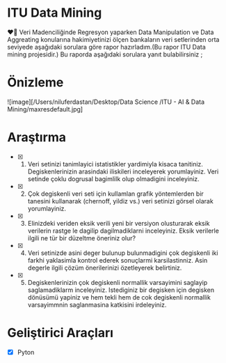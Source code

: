 # ITU Data Mining

❤️‍🔥 Veri Madenciliğinde Regresyon yaparken Data Manipulation ve Data Aggreating konularına hakimiyetinizi ölçen bankaların veri setlerinden orta seviyede aşağıdaki sorulara göre rapor hazırladım.(Bu rapor ITU Data mining projesidir.) Bu raporda aşağıdaki sorulara yanıt bulabilirsiniz ; 


# Önizleme
![image][/Users/niluferdastan/Desktop/Data Science /ITU - AI & Data Mining/maxresdefault.jpg]


# Araştırma

- [x] 1. Veri setinizi tanimlayici istatistikler yardimiyla kisaca tanitiniz. Degiskenlerinizin arasindaki iliskileri inceleyerek yorumlayiniz. Veri setinde çoklu dogrusal bagimlilk olup olmadigini inceleyiniz.
- [x] 2. Çok degiskenli veri seti için kullamlan grafik yöntemlerden bir tanesini kullanarak (chernoff, yildiz vs.) veri setinizi görsel olarak yorumlayiniz.
- [x] 3. Elinizdeki veriden eksik verili yeni bir versiyon olusturarak eksik verilerin rastge le dagilip dagilmadiklarni inceleyiniz. Eksik verilerle ilgili ne tür bir düzeltme öneriniz olur?
- [x] 4. Veri setinizde asini deger bulunup bulunmadigini çok degiskenli iki farkhi yaklasimla kontrol ederek sonuçlarmi karsilastinniz. Asin degerle ilgili çözüm önerilerinizi özetleyerek belirtiniz.
- [x] 5. Degiskenlerinizin çok degiskenli normallik varsayimini saglayip saglamadiklarm inceleyiniz. Istediginiz bir degisken için degisken dönüsümü yapiniz ve hem tekli hem de cok degiskenli normallik varsayimmnin saglanmasina katkisini irdeleyiniz.



# Geliştirici Araçları
- [x] Pyton

